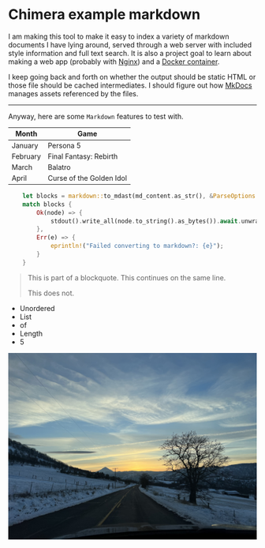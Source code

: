 # Chimera example markdown

I am making this tool to make it easy to index a variety of markdown documents I have
lying around, served through a web server with included style information and full
text search. It is also a project goal to learn about making a web app (probably with
[Nginx](https://nginx.org/en/)) and a [Docker container](https://www.docker.com/).

I keep going back and forth on whether the output should be static HTML or those file
should be cached intermediates. I should figure out how [MkDocs](https://github.com/mkdocs)
manages assets referenced by the files.

-----------------


Anyway, here are some `Markdown` features to test with.


| Month    | Game                     |
| -------- | ----------------------   |
| January  | Persona 5                |
| February | Final Fantasy: Rebirth   |
| March    | Balatro                  |
| April    | Curse of the Golden Idol |

```rust
    let blocks = markdown::to_mdast(md_content.as_str(), &ParseOptions::default());
    match blocks {
        Ok(node) => {
            stdout().write_all(node.to_string().as_bytes()).await.unwrap();
        },
        Err(e) => {
            eprintln!("Failed converting to markdown?: {e}");
        }
    }
```

> This is part of a blockquote.
> This continues on the same line.
>
> This does not.

* Unordered
* List
* of
* Length
* 5

![sky-box](documentation-img-1.jpg)
